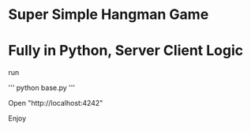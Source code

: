 # Super Simple Hangman Game

# Fully in Python, Server Client Logic

run

'''
python base.py
'''

Open "http://localhost:4242"

Enjoy
